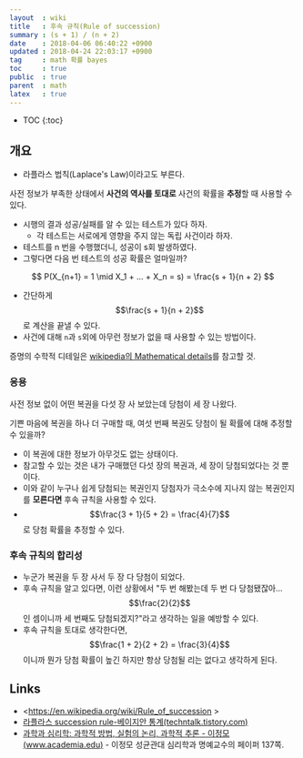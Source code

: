 ```yaml
---
layout  : wiki
title   : 후속 규칙(Rule of succession)
summary : (s + 1) / (n + 2)
date    : 2018-04-06 06:40:22 +0900
updated : 2018-04-24 22:03:17 +0900
tag     : math 확률 bayes
toc     : true
public  : true
parent  : math
latex   : true
---
```

* TOC
{:toc}

## 개요

* 라플라스 법칙(Laplace's Law)이라고도 부른다.

사전 정보가 부족한 상태에서 **사건의 역사를 토대로** 사건의 확률을 **추정**할 때 사용할 수 있다.

* 시행의 결과 성공/실패를 알 수 있는 테스트가 있다 하자.
    * 각 테스트는 서로에게 영향을 주지 않는 독립 사건이라 하자.
* 테스트를 n 번을 수행했더니, 성공이 s회 발생하였다.
* 그렇다면 다음 번 테스트의 성공 확률은 얼마일까?

$$ P(X_{n+1} = 1 \mid X_1 + ... + X_n = s) = \frac{s + 1}{n + 2} $$

* 간단하게 $$\frac{s + 1}{n + 2}$$로 계산을 끝낼 수 있다.
* 사건에 대해 `n`과 `s`외에 아무런 정보가 없을 때 사용할 수 있는 방법이다.

증명의 수학적 디테일은 [wikipedia의 Mathematical details](https://en.wikipedia.org/wiki/Rule_of_succession#Mathematical_details )를 참고할 것.


### 응용

사전 정보 없이 어떤 복권을 다섯 장 사 보았는데 당첨이 세 장 나왔다.

기쁜 마음에 복권을 하나 더 구매할 때, 여섯 번째 복권도 당첨이 될 확률에 대해 추정할 수 있을까?

* 이 복권에 대한 정보가 아무것도 없는 상태이다.
* 참고할 수 있는 것은 내가 구매했던 다섯 장의 복권과, 세 장이 당첨되었다는 것 뿐이다.
* 이와 같이 누구나 쉽게 당첨되는 복권인지 당첨자가 극소수에 지나지 않는 복권인지를 **모른다면** 후속 규칙을 사용할 수 있다.
* $$\frac{3 + 1}{5 + 2} = \frac{4}{7}$$ 로 당첨 확률을 추정할 수 있다.

### 후속 규칙의 합리성

* 누군가 복권을 두 장 사서 두 장 다 당첨이 되었다.
* 후속 규칙을 알고 있다면, 이런 상황에서 "두 번 해봤는데 두 번 다 당첨됐잖아... $$\frac{2}{2}$$ 인 셈이니까 세 번째도 당첨되겠지?"라고 생각하는 일을 예방할 수 있다.
* 후속 규칙을 토대로 생각한다면, $$\frac{1 + 2}{2 + 2} = \frac{3}{4}$$이니까 뭔가 당첨 확률이 높긴 하지만 항상 당첨될 리는 없다고 생각하게 된다.


## Links

* <https://en.wikipedia.org/wiki/Rule_of_succession >
* [라플라스 succession rule-베이지안 통계(techntalk.tistory.com)](http://techntalk.tistory.com/entry/%EB%9D%BC%ED%94%8C%EB%9D%BC%EC%8A%A4-succession-rule-%EB%B2%A0%EC%9D%B4%EC%A7%80%EC%95%88-%ED%86%B5%EA%B3%84-Bayesian-Statistics%EC%9D%98-%EC%A2%8B%EC%9D%80-%EC%98%88 )
* [과학과 심리학: 과학적 방법, 실험의 논리, 과학적 추론 - 이정모(www.academia.edu)](https://www.academia.edu/2191498/Science_and_Psychology_Theory_of_Science_Scientific_Methodology_and_Cognitive_Psychology_text_in_Korean_?ends_sutd_reg_path=true ) - 이정모 성균관대 심리학과 명예교수의 페이퍼 137쪽.

